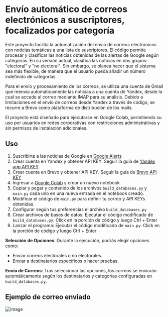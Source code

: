 # Envío automático de correos electrónicos a suscriptores, focalizados por categoría

Este proyecto facilita la automatización del envío de correos electrónicos con noticias temáticas a una lista de suscriptores. El código permite procesar y clasificar las noticias obtenidas de las alertas de Google según categorías. En su versión actual, clasifica las noticias en dos grupos: "electoral" y "no electoral". Sin embargo, se planea hacer que el sistema sea más flexible, de manera que el usuario pueda añadir un número indefinido de categorías.

Para el envío y procesamiento de los correos, se utiliza una cuenta de Gmail que reenvía automáticamente las noticias a una cuenta de Yandex, desde la cual se accede al correo mediante IMAP para su análisis. Debido a limitaciones en el envío de correos desde Yandex a través de código, se recurre a Brevo como plataforma de distribución de los mails.

El proyecto está diseñado para ejecutarse en Google Colab, permitiendo su uso por usuarios en redes corporativas con restricciones administrativas y sin permisos de instalación adicionales.


## Uso

1. Suscribirte a las noticias de Google en [Google Alerts](https://www.google.com/alerts?source=alertsmail)
2. Crear cuenta en Yandex y obtener API KEY. Seguir la guía de [Yandex app API KEY](https://yandex.com/support/id/en/authorization/app-passwords.html)
3. Crear cuenta en Brevo y obtener API KEY. Seguir la guía de [Brevo API KEY](https://developers.brevo.com/docs/getting-started)
4. Ingresar a [Google Colab](https://colab.research.google.com/) y crear un nuevo notebook
5. Copiar y pegar y contenido de los archivos `build_databases.py` y `main.py` cada uno en una nueva entrada en el notebook creado.
6. Modificar el código de `main.py` para definir tu correo y API KEYs obtenidas.
7. Configurar según tus preferencias el archivo `build_databases.py`
8. Crear archivos de bases de datos: Ejecutar el código modificado de `build_databases.py`: Click en la porción de código y luego Ctrl + Enter 
9. Lanzar el programa: Ejecutar el código modificado de `main.py`: Click en la porción de código y luego Ctrl + Enter

**Selección de Opciones**: Durante la ejecución, podrás elegir opciones como:
   - Enviar correos electorales o no electorales.
   - Enviar a destinatarios específicos o hacer pruebas.

**Envío de Correos**: Tras seleccionar las opciones, los correos se enviarán automáticamente según los destinatarios y categorías configuradas en `build_databases.py`.


## Ejemplo de correo enviado
![image](https://github.com/user-attachments/assets/ab944b07-8246-428b-9856-e6226d7d771f)

